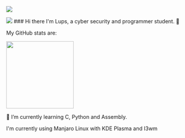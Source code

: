 <img src=https://i.pinimg.com/originals/61/0c/31/610c314429384631fed11dbe62fb28d8.gif>

<img size=20px src=https://raw.githubusercontent.com/innng/innng/master/assets/kyubey.gif> ### Hi there I'm Lups, a cyber security and programmer student. 👋

My GitHub stats are:


<img height="180em" src="https://github-readme-stats.vercel.app/api?username=MrLups&show_icons=true&hide_border=true&&count_private=true&include_all_commits=true" />

🌱 I’m currently learning C, Python and Assembly.


I'm currently using Manjaro Linux with KDE Plasma and I3wm


<!--
**MrLups/MrLups** is a ✨ _special_ ✨ repository because its `README.md` (this file) appears on your GitHub profile.

Here are some ideas to get you started:

- 🔭 I’m currently working on ...
- 🌱 I’m currently learning ...
- 👯 I’m looking to collaborate on ...
- 🤔 I’m looking for help with ...
- 💬 Ask me about ...
- 📫 How to reach me: ...
- 😄 Pronouns: ...
- ⚡ Fun fact: ...
-->

